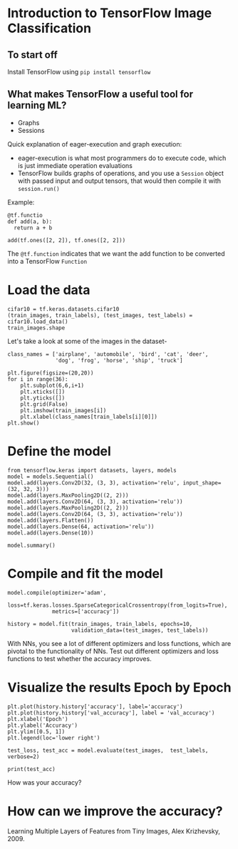 # Introduction to TensorFlow Image Classification

## To start off

Install TensorFlow using `pip install tensorflow`

## What makes TensorFlow a useful tool for learning ML?

- Graphs
- Sessions

Quick explanation of eager-execution and graph execution:
- eager-execution is what most programmers do to execute code, which is just immediate operation evaluations
- TensorFlow builds graphs of operations, and you use a ``Session`` object with passed input and output tensors, that would then compile it with ``session.run()``

Example:
```
@tf.functio
def add(a, b):
  return a + b

add(tf.ones([2, 2]), tf.ones([2, 2]))
```

The `@tf.function` indicates that we want the add function to be converted into a TensorFlow `Function`



# Load the data

```
cifar10 = tf.keras.datasets.cifar10
(train_images, train_labels), (test_images, test_labels) = cifar10.load_data()
train_images.shape
```

Let's take a look at some of the images in the dataset-
```
class_names = ['airplane', 'automobile', 'bird', 'cat', 'deer',
               'dog', 'frog', 'horse', 'ship', 'truck']

plt.figure(figsize=(20,20))
for i in range(36):
    plt.subplot(6,6,i+1)
    plt.xticks([])
    plt.yticks([])
    plt.grid(False)
    plt.imshow(train_images[i])
    plt.xlabel(class_names[train_labels[i][0]])
plt.show()
```

# Define the model

```
from tensorflow.keras import datasets, layers, models
model = models.Sequential()
model.add(layers.Conv2D(32, (3, 3), activation='relu', input_shape=(32, 32, 3)))
model.add(layers.MaxPooling2D((2, 2)))
model.add(layers.Conv2D(64, (3, 3), activation='relu'))
model.add(layers.MaxPooling2D((2, 2)))
model.add(layers.Conv2D(64, (3, 3), activation='relu'))
model.add(layers.Flatten())
model.add(layers.Dense(64, activation='relu'))
model.add(layers.Dense(10))

model.summary()
```


# Compile and fit the model

```
model.compile(optimizer='adam',
              loss=tf.keras.losses.SparseCategoricalCrossentropy(from_logits=True),
              metrics=['accuracy'])

history = model.fit(train_images, train_labels, epochs=10, 
                    validation_data=(test_images, test_labels))
```

With NNs, you see a lot of different optimizers and loss functions, which are pivotal to the functionality of NNs. Test out different optimizers and loss functions to test whether the accuracy improves.

# Visualize the results Epoch by Epoch

```
plt.plot(history.history['accuracy'], label='accuracy')
plt.plot(history.history['val_accuracy'], label = 'val_accuracy')
plt.xlabel('Epoch')
plt.ylabel('Accuracy')
plt.ylim([0.5, 1])
plt.legend(loc='lower right')

test_loss, test_acc = model.evaluate(test_images,  test_labels, verbose=2)
```

```
print(test_acc)
```

How was your accuracy? 

# How can we improve the accuracy?
















Learning Multiple Layers of Features from Tiny Images, Alex Krizhevsky, 2009.
